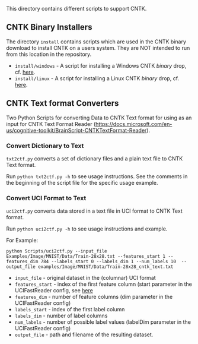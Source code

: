 ﻿This directory contains different scripts to support CNTK.

## CNTK Binary Installers

The directory `install` contains scripts which are used in the CNTK binary download to install
CNTK on a users system. They are NOT intended to run from this location in the repository.

* `install/windows` - A script for installing a Windows CNTK *binary* drop, cf. [here](https://docs.microsoft.com/en-us/cognitive-toolkit/Setup-Windows-Binary-Script).
* `install/linux` - A script for installing a Linux CNTK *binary* drop, cf. [here](https://docs.microsoft.com/en-us/cognitive-toolkit/Setup-Linux-Binary-Script).

## CNTK Text format Converters

Two Python Scripts for converting Data to CNTK Text format for using as an input for CNTK Text Format Reader (https://docs.microsoft.com/en-us/cognitive-toolkit/BrainScript-CNTKTextFormat-Reader).

### Convert Dictionary to Text

`txt2ctf.py` converts a set of dictionary files and a plain text file to CNTK Text format.

Run `python txt2ctf.py -h` to see usage instructions. See the comments in the beginning of the script file for the specific usage example.

### Convert UCI Format to Text

`uci2ctf.py` converts data stored in a text file in UCI format to CNTK Text format.

Run `python uci2ctf.py -h` to see usage instructions and example.

For Example:

```
python Scripts/uci2ctf.py --input_file Examples/Image/MNIST/Data/Train-28x28.txt --features_start 1 --features_dim 784 --labels_start 0 --labels_dim 1 --num_labels 10  --output_file examples/Image/MNIST/Data/Train-28x28_cntk_text.txt
```

* `input_file` - original dataset in the (columnar) UCI format
* `features_start` - index of the first feature column (start parameter in the UCIFastReader config, see [here](https://docs.microsoft.com/en-us/cognitive-toolkit/BrainScript-UCI-Fast-Reader)
* `features_dim` - number of feature columns (dim parameter in the UCIFastReader config)
* `labels_start` - index of the first label column
* `labels_dim` - number of label columns
* `num_labels` - number of possible label values (labelDim parameter in the UCIFastReader config)
* `output_file` - path and filename of the resulting dataset.

